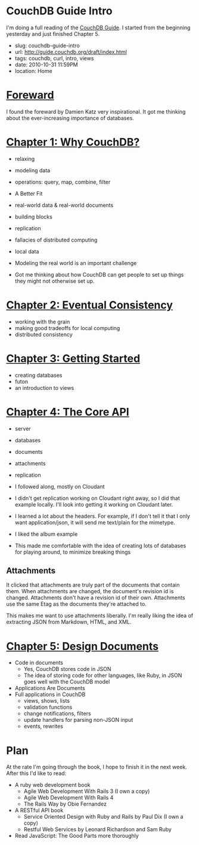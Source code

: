 # CouchDB Guide Intro

I'm doing a full reading of the [CouchDB Guide](http://guide.couchdb.org/draft/index.html). I started from the beginning yesterday and just finished Chapter 5.

* slug: couchdb-guide-intro
* url: http://guide.couchdb.org/draft/index.html
* tags: couchdb, curl, intro, views
* date: 2010-10-31 11:59PM
* location: Home

# [Foreward](http://guide.couchdb.org/draft/foreword.html)

I found the foreward by Damien Katz very inspirational. It got me thinking about the ever-increasing importance of
databases.

# [Chapter 1: Why CouchDB?](http://guide.couchdb.org/draft/why.html)

* relaxing
* modeling data
* operations: query, map, combine, filter
* A Better Fit
* real-world data & real-world documents
* building blocks
* replication
* fallacies of distributed computing
* local data

* Modeling the real world is an important challenge
* Got me thinking about how CouchDB can get people to set up things they might not otherwise set up.

# [Chapter 2: Eventual Consistency](http://guide.couchdb.org/draft/consistency.html)

* working with the grain
* making good tradeoffs for local computing
* distributed consistency

# [Chapter 3: Getting Started](http://guide.couchdb.org/draft/tour.html)

* creating databases
* futon
* an introduction to views

# [Chapter 4: The Core API](http://guide.couchdb.org/draft/api.html)

* server
* databases
* documents
* attachments
* replication

* I followed along, mostly on Cloudant
* I didn't get replication working on Cloudant right away, so I did that example locally. I'll look into getting it
  working on Cloudant later.
* I learned a lot about the headers. For example, if I don't tell it that I only want application/json, it will send me
  text/plain for the mimetype.
* I liked the album example
* This made me comfortable with the idea of creating lots of databases for playing around, to minimize breaking things

## Attachments

It clicked that attachments are truly part of the documents that contain them. When attachments are changed, the
document's revision id is changed. Attachments don't have a revision id of their own. Attachments use the same
Etag as the documents they're attached to.

This makes me want to use attachments liberally. I'm really liking the idea of extracting JSON from Markdown, HTML, and
XML.

# [Chapter 5: Design Documents](http://guide.couchdb.org/draft/design.html)

* Code in documents
  * Yes, CouchDB stores code in JSON
  * The idea of storing code for other languages, like Ruby, in JSON goes well with the CouchDB model
* Applications Are Documents
* Full applications in CouchDB
  * views, shows, lists
  * validation functions
  * change notifications, filters
  * update handlers for parsing non-JSON input
  * events, rewrites

# Plan

At the rate I'm going through the book, I hope to finish it in the next week. After this I'd like to read:

* A ruby web development book
  * Agile Web Development With Rails 3 (I own a copy)
  * Agile Web Development With Rails 4
  * The Rails Way by Obie Fernandez
* A RESTful API book
  * Service Oriented Design with Ruby and Rails by Paul Dix (I own a copy)
  * Restful Web Services by Leonard Richardson and Sam Ruby
* Read JavaScript: The Good Parts more thoroughly
